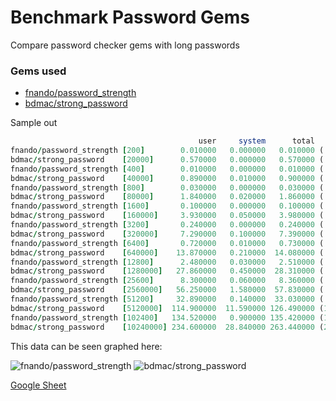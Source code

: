 # Benchmark Password Gems

Compare password checker gems with long passwords

### Gems used
 - [fnando/password_strength](https://github.com/fnando/password_strength)
 - [bdmac/strong_password](https://github.com/bdmac/strong_password)

Sample out
```ruby
                                          user     system      total        real
fnando/password_strength [200]        0.010000   0.000000   0.010000 (  0.005736)
bdmac/strong_password    [20000]      0.570000   0.000000   0.570000 (  0.581868)
fnando/password_strength [400]        0.010000   0.000000   0.010000 (  0.009531)
bdmac/strong_password    [40000]      0.890000   0.010000   0.900000 (  0.917357)
fnando/password_strength [800]        0.030000   0.000000   0.030000 (  0.025083)
bdmac/strong_password    [80000]      1.840000   0.020000   1.860000 (  1.872221)
fnando/password_strength [1600]       0.100000   0.000000   0.100000 (  0.103808)
bdmac/strong_password    [160000]     3.930000   0.050000   3.980000 (  4.023161)
fnando/password_strength [3200]       0.240000   0.000000   0.240000 (  0.245355)
bdmac/strong_password    [320000]     7.290000   0.100000   7.390000 (  7.420056)
fnando/password_strength [6400]       0.720000   0.010000   0.730000 (  0.731389)
bdmac/strong_password    [640000]    13.870000   0.210000  14.080000 ( 14.160328)
fnando/password_strength [12800]      2.480000   0.030000   2.510000 (  2.542679)
bdmac/strong_password    [1280000]   27.860000   0.450000  28.310000 ( 28.484538)
fnando/password_strength [25600]      8.300000   0.060000   8.360000 (  8.402343)
bdmac/strong_password    [2560000]   56.250000   1.580000  57.830000 ( 58.212380)
fnando/password_strength [51200]     32.890000   0.140000  33.030000 ( 33.176375)
bdmac/strong_password    [5120000]  114.900000  11.590000 126.490000 (127.300343)
fnando/password_strength [102400]   134.520000   0.900000 135.420000 (136.606181)
bdmac/strong_password    [10240000] 234.600000  28.840000 263.440000 (265.243468)
```

This data can be seen graphed here:

![fnando/password_strength](fnando%2Fpassword_strength.png "fnando/password_strength")
![bdmac/strong_password](bdmac%2Fstrong_password.png "bdmac/strong_password")

[Google Sheet](https://docs.google.com/spreadsheets/d/1zhLz7iRuo4nt-HD9B9eN7nh_ejaoAlO9K8ZO6tngZwM/edit#gid=0)
